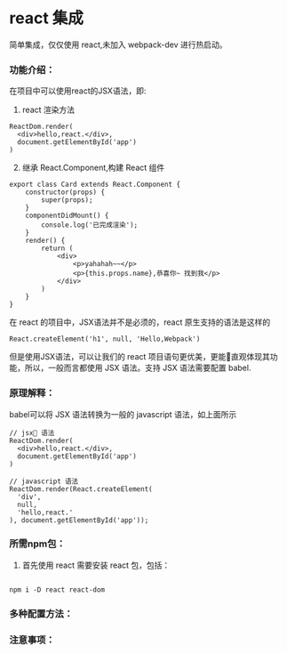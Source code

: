 # react 集成

简单集成，仅仅使用 react,未加入 webpack-dev 进行热启动。

### 功能介绍：

在项目中可以使用react的JSX语法，即:

1. react 渲染方法

```
ReactDom.render(
  <div>hello,react.</div>,
  document.getElementById('app')
)
```

2. 继承 React.Component,构建 React 组件
```
export class Card extends React.Component {
    constructor(props) {
        super(props);
    }
    componentDidMount() {
        console.log('已完成渲染');
    }
    render() {
        return (
            <div>
                <p>yahahah~~</p>
                <p>{this.props.name},恭喜你~ 找到我</p>
            </div>
        )
    }
}
```

在 react 的项目中，JSX语法并不是必须的，react 原生支持的语法是这样的
```
React.createElement('h1', null, 'Hello,Webpack')
```

但是使用JSX语法，可以让我们的 react 项目语句更优美，更能直观体现其功能，所以，一般而言都使用 JSX 语法。支持 JSX 语法需要配置 babel.

### 原理解释：
babel可以将 JSX 语法转换为一般的 javascript 语法，如上面所示
```
// jsx 语法
ReactDom.render(
  <div>hello,react.</div>,
  document.getElementById('app')
)

// javascript 语法
ReactDom.render(React.createElement(
  'div',
  null,
  'hello,react.'
), document.getElementById('app'));

```
### 所需npm包：
1. 首先使用 react 需要安装 react 包，包括：
```

npm i -D react react-dom
```
### 多种配置方法：
### 注意事项：

